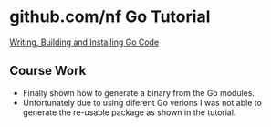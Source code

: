 # github.com/nf Go Tutorial

[Writing, Building and Installing Go Code](https://m.youtube.com/watch?v=XCsL89YtqCs)

## Course Work

 - Finally shown how to generate a binary from the Go modules.
 - Unfortunately due to using diferent Go verions I was not able to generate the re-usable package as shown in the tutorial.
